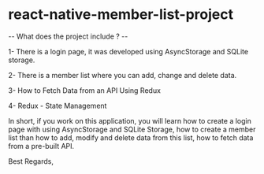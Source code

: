 # react-native-member-list-project

-- What does the project include ? --

1- There is a login page, it was developed using AsyncStorage and SQLite storage.

2- There is a member list where you can add, change and delete data. 

3- How to Fetch Data from an API Using Redux

4- Redux - State Management


In short, if you work on this application, you will learn how to create a login page with using AsyncStorage and SQLite Storage, how to create a member list than how to add, modify and delete data from this list, how to fetch data from a pre-built API.

Best Regards,
